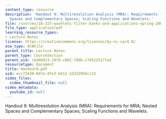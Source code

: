 ```yaml
---
content_type: resource
description: 'Handout 9: Multiresolution Analysis (MRA): Requirements for MRA; Nested
  Spaces and Complementary Spaces; Scaling Functions and Wavelets.'
file: /courses/18-327-wavelets-filter-banks-and-applications-spring-2003/ecc72430047edfe3b4121d333958cc13_Handout9.pdf
file_type: application/pdf
learning_resource_types:
- Lecture Notes
license: https://creativecommons.org/licenses/by-nc-sa/4.0/
ocw_type: OCWFile
parent_title: Lecture Notes
parent_type: CourseSection
parent_uid: cb486913-197d-c062-7d9b-c7d5225177ad
resourcetype: Document
title: Handout9.pdf
uid: ecc72430-047e-dfe3-b412-1d333958cc13
video_files:
  video_thumbnail_file: null
video_metadata:
  youtube_id: null
---
```

Handout 9: Multiresolution Analysis (MRA): Requirements for MRA; Nested Spaces and Complementary Spaces; Scaling Functions and Wavelets.